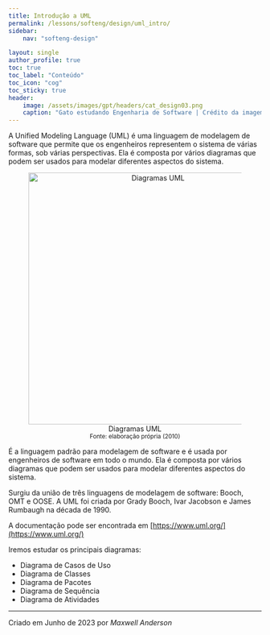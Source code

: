 ```yaml
---
title: Introdução a UML
permalink: /lessons/softeng/design/uml_intro/
sidebar:
    nav: "softeng-design"

layout: single
author_profile: true
toc: true
toc_label: "Conteúdo"
toc_icon: "cog"
toc_sticky: true
header:
    image: /assets/images/gpt/headers/cat_design03.png
    caption: "Gato estudando Engenharia de Software | Crédito da imagem: gerado por IA com Bing por Maxwell Anderson (2023) | Prompt: create an image of a cat studying software engineering"
---
```


A Unified Modeling Language (UML) é uma linguagem de modelagem de software que permite que os engenheiros representem o sistema de várias formas, sob várias perspectivas. Ela é composta por vários diagramas que podem ser usados para modelar diferentes aspectos do sistema.

<center>
    <figure>
        <img src="/assets/images/lessons/design03.png" width=500 alt="Diagramas UML">
        <figcaption>
            Diagramas UML
        </figcaption>
        <small>Fonte: elaboração própria (2010)</small>
    </figure>
</center>

É a linguagem padrão para modelagem de software e é usada por engenheiros de software em todo o mundo. Ela é composta por vários diagramas que podem ser usados para modelar diferentes aspectos do sistema.

Surgiu da união de três linguagens de modelagem de software: Booch, OMT e OOSE. A UML foi criada por Grady Booch, Ivar Jacobson e James Rumbaugh na década de 1990. 

A documentação pode ser encontrada em [https://www.uml.org/](https://www.uml.org/)

Iremos estudar os principais diagramas:

- Diagrama de Casos de Uso
- Diagrama de Classes
- Diagrama de Pacotes
- Diagrama de Sequência
- Diagrama de Atividades

---
Criado em Junho de 2023 por *Maxwell Anderson*